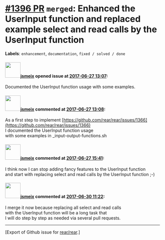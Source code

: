 [\#1396 PR](https://github.com/rear/rear/pull/1396) `merged`: Enhanced the UserInput function and replaced example select and read calls by the UserInput function
==================================================================================================================================================================

**Labels**: `enhancement`, `documentation`, `fixed / solved / done`

#### <img src="https://avatars.githubusercontent.com/u/1788608?u=925fc54e2ce01551392622446ece427f51e2f0ce&v=4" width="50">[jsmeix](https://github.com/jsmeix) opened issue at [2017-06-27 13:07](https://github.com/rear/rear/pull/1396):

Documented the UserInput function usage with some examples.

#### <img src="https://avatars.githubusercontent.com/u/1788608?u=925fc54e2ce01551392622446ece427f51e2f0ce&v=4" width="50">[jsmeix](https://github.com/jsmeix) commented at [2017-06-27 13:08](https://github.com/rear/rear/pull/1396#issuecomment-311352802):

As a first step to implement
[https://github.com/rear/rear/issues/1366](https://github.com/rear/rear/issues/1366)  
I documented the UserInput function usage  
with some examples in \_input-output-functions.sh

#### <img src="https://avatars.githubusercontent.com/u/1788608?u=925fc54e2ce01551392622446ece427f51e2f0ce&v=4" width="50">[jsmeix](https://github.com/jsmeix) commented at [2017-06-27 15:41](https://github.com/rear/rear/pull/1396#issuecomment-311398749):

I think now I can stop adding fancy features to the UserInput function  
and start with replacing select and read calls by the UserInput function
;-)

#### <img src="https://avatars.githubusercontent.com/u/1788608?u=925fc54e2ce01551392622446ece427f51e2f0ce&v=4" width="50">[jsmeix](https://github.com/jsmeix) commented at [2017-06-30 11:22](https://github.com/rear/rear/pull/1396#issuecomment-312242860):

I merge it now because replacing all select and read calls  
with the UserInput function will be a long task that  
I will do step by step as needed via several pull requests.

------------------------------------------------------------------------

\[Export of Github issue for
[rear/rear](https://github.com/rear/rear).\]
